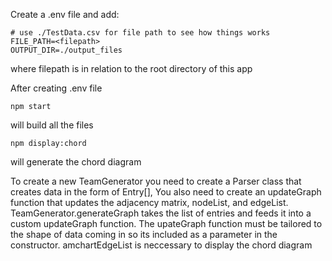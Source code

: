 Create a .env file
and add:

```
# use ./TestData.csv for file path to see how things works
FILE_PATH=<filepath>
OUTPUT_DIR=./output_files
```

where filepath is in relation to the root directory of this app

After creating .env file

```
npm start
```

will build all the files

```
npm display:chord

```

will generate the chord diagram

To create a new TeamGenerator you need to create a Parser class that creates data in the form of Entry[],
You also need to create an updateGraph function that updates the adjacency matrix, nodeList, and edgeList.
TeamGenerator.generateGraph takes the list of entries and feeds it into a custom updateGraph function.
The upateGraph function must be tailored to the shape of data coming in so its included as a parameter in the constructor.
amchartEdgeList is neccessary to display the chord diagram
